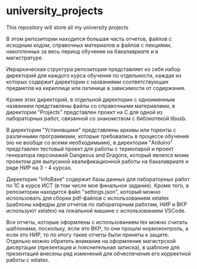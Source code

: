 # university_projects
This repository will store all my university projects

В этом репозитории находится большая часть отчетов, файлов с исходным кодом, справочных материалов и файлов с лекциями, накопленных за весь период обучения на бакалавриате и в магистратуре.

Иерархическая структура репозитория представляет из себя набор директорий для каждого курса обучения по отдельности, каждая из которых содержит директории с названиями соответствующих предметов на кириллице или латинице в зависимости от содержания.

Кроме этих директорий, в отдельной директории с одноименным названием представлены файлы со справочными материалами, в директории "Projects" представлен проект на C для одной из лабораторных работ, связанной со знакомством с библиотекой libusb.

В директории "Установщики" представлены архивы или торенты с различными программами, которые требовались в процессе обучения (но не вообще со всеми необходимыми), в директории "Arduino" представлен тестовый проект для работы с термопарой и проект генератора персонажей Dangeous and Dragons, который являлся моим проектом для выпускной квалификационной работы на бакалавриате и ряде НИР на 3 - 4 курсах.

Директория "InfoBase" содержит базы данных для лабораторных работ по 1С в курсе ИСТ (в том числе мое финальное задание). Кроме того, в репозитории находится файл "settings.json", который можно использовать для сборки pdf-файлов с использованием xelatex (шаблоны кафедры для отчетов по лабораторным работам, НИР и ВКР используют xelatex) на локальной машине с использованием VSCode.

Все отчеты, которые оформлены с использованием tex можно считать шаблонами, поскольку, если это ВКР, то они прошли нормоконтроль, а если это НИР, то по итогу такие отчеты были приняты к защите. Отдельно можно обратить внимание на оформление магистрской дисертации (презентация и пояснительная записка), в шаблоне для презентаций внесены ряд изменений для обчеспечения его корректной работы с xelatex.
